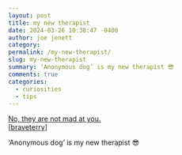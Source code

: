 ```yaml
---
layout: post
title: my new therapist
date: 2024-03-26 10:38:47 -0400
author: joe jenett
category: 
permalink: /my-new-therapist/
slug: my-new-therapist
summary: ‘Anonymous dog’ is my new therapist 😎
comments: true
categories:
  - curiosities
  - tips
---
```

<a title="No, they are not mad at you." href="https://aretheymadatme.com/">No, they are not mad at you.</a><br>[<a href="https://pinboard.in/u:braveterry">braveterry</a>]

‘Anonymous dog’ is my new therapist 😎

<a href="https://brid.gy/publish/mastodon"></a>
